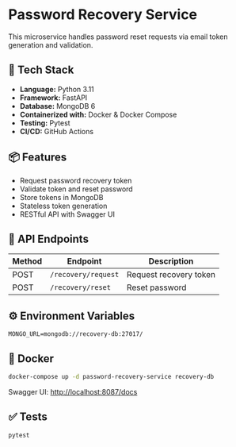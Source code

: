 # Password Recovery Service

This microservice handles password reset requests via email token generation and validation.

## 🚀 Tech Stack

- **Language:** Python 3.11
- **Framework:** FastAPI
- **Database:** MongoDB 6
- **Containerized with:** Docker & Docker Compose
- **Testing:** Pytest
- **CI/CD:** GitHub Actions

## 📦 Features

- Request password recovery token
- Validate token and reset password
- Store tokens in MongoDB
- Stateless token generation
- RESTful API with Swagger UI

## 🔧 API Endpoints

| Method | Endpoint               | Description              |
|--------|------------------------|--------------------------|
| POST   | `/recovery/request`    | Request recovery token   |
| POST   | `/recovery/reset`      | Reset password           |

## ⚙️ Environment Variables

```env
MONGO_URL=mongodb://recovery-db:27017/
```

## 🐳 Docker

```bash
docker-compose up -d password-recovery-service recovery-db
```

Swagger UI: [http://localhost:8087/docs](http://localhost:8087/docs)

## ✅ Tests

```bash
pytest
```
